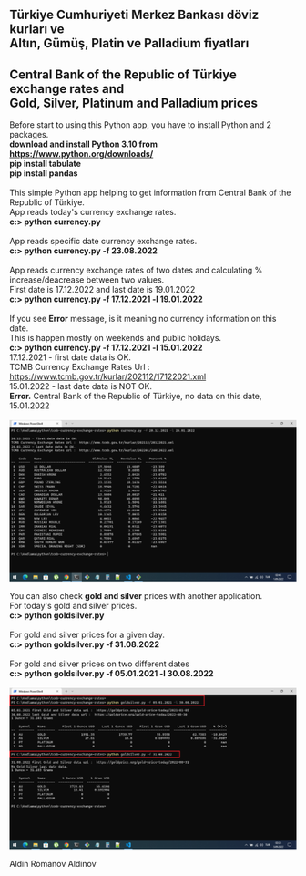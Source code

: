 ## Türkiye Cumhuriyeti Merkez Bankası döviz kurları ve <br/> Altın, Gümüş, Platin ve Palladium fiyatları
## Central Bank of the Republic of Türkiye exchange rates and <br/> Gold, Silver, Platinum and Palladium prices

Before start to using this Python app, you have to install Python and 2 packages. <br/>
 **download and install Python 3.10 from https://www.python.org/downloads/** <br/>
 **pip install tabulate** <br/>
 **pip install pandas** <br/><br/>
This simple Python app helping to get information from Central Bank of the Republic of Türkiye. <br/> 
App reads today's currency exchange rates.  <br/>
 **c:\> python currency.py** <br/><br/>
App reads specific date currency exchange rates. <br/>
 **c:\> python currency.py -f 23.08.2022** <br/><br/> 
App reads currency exchange rates of two dates and calculating % increase/deacrease between two values. <br/>
First date is 17.12.2022 and last date is 19.01.2022 <br/>
 **c:\> python currency.py -f 17.12.2021 -l 19.01.2022** <br/></br>
If you see **Error** message, is it meaning no currency information on this date. <br/>
This is happen mostly on weekends and public holidays. <br/>
 **c:\> python currency.py -f 17.12.2021 -l 15.01.2022** <br/>
17.12.2021 - first date data is OK.  <br/> 
TCMB Currency Exchange Rates Url :  https://www.tcmb.gov.tr/kurlar/202112/17122021.xml  <br/>
15.01.2022 - last date data is NOT OK. <br/>
**Error.** Central Bank of the Republic of Türkiye, no data on this date, 15.01.2022  <br/><br/>
<picture>
    <img alt="Central Bank of the Republic of Türkiye and exchange rates" src="https://github.com/apoleptika/tcmb-currency-exchange-rates/blob/main/tcmb-currency-exchange-rates.png">
</picture>

You can also check **gold and silver** prices with another application.<br/>
For today's gold and silver prices. <br/>
**c:\> python goldsilver.py** <br/><br/>
For gold and silver prices for a given day. <br/>
**c:\> python goldsilver.py -f 31.08.2022** <br/><br/>
For gold and silver prices on two different dates <br />
**c:\> python goldsilver.py -f 05.01.2021 -l 30.08.2022** <br/><br/>
<picture>
    <img alt="Gold and Silver prices" src="https://github.com/apoleptika/tcmb-currency-exchange-rates/blob/main/gold-silver-prices.png">
</picture>


Aldin Romanov Aldinov <br /> 
